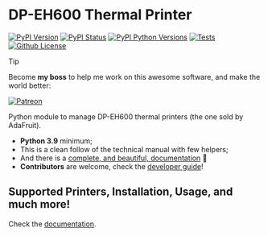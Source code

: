 # DP-EH600 Thermal Printer

[![PyPI Version](https://img.shields.io/pypi/v/thermalprinter.svg)](https://pypi.python.org/pypi/thermalprinter)
[![PyPI Status](https://img.shields.io/pypi/status/thermalprinter.svg)](https://pypi.python.org/pypi/thermalprinter)
[![PyPI Python Versions](https://img.shields.io/pypi/pyversions/thermalprinter.svg)](https://pypi.python.org/pypi/thermalprinter)
[![Tests](https://github.com/BoboTiG/thermalprinter/actions/workflows/tests.yml/badge.svg?branch=master)](https://github.com/BoboTiG/thermalprinter/actions/workflows/tests.yml)
[![Github License](https://img.shields.io/github/license/BoboTiG/thermalprinter.svg)](https://github.com/BoboTiG/thermalprinter/blob/master/LICENSE)

> [!TIP]
> Become **my boss** to help me work on this awesome software, and make the world better:
> 
> [![Patreon](https://img.shields.io/badge/Patreon-F96854?style=for-the-badge&logo=patreon&logoColor=white)](https://www.patreon.com/mschoentgen)

Python module to manage DP-EH600 thermal printers (the one sold by AdaFruit).

- **Python 3.9** minimum;
- This is a clean follow of the technical manual with few helpers;
- And there is a [complete, and beautiful, documentation](https://thermalprinter.readthedocs.io) 🙂
- **Contributors** are welcome, check the [developer guide](https://thermalprinter.readthedocs.io/developers.html)!

## Supported Printers, Installation, Usage, and much more!

Check the [documentation](https://thermalprinter.readthedocs.io).
